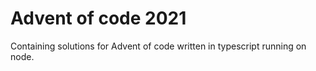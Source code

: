 # Advent of code 2021

Containing solutions for Advent of code written in typescript running on node.
